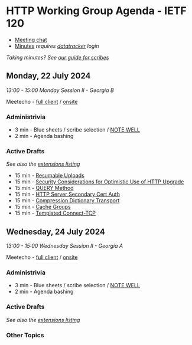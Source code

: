 # HTTP Working Group Agenda - IETF 120

* [Meeting chat](https://zulip.ietf.org/#narrow/stream/httpbis)
* [Minutes](https://notes.ietf.org/notes-ietf-120-httpbis) _requires [datatracker](https://datatracker.ietf.org) login_

*Taking minutes? See [our guide for scribes](https://github.com/httpwg/wiki/wiki/TakingMinutes)*


## Monday, 22 July 2024

_13:00 - 15:00	Monday Session II - Georgia B_

Meetecho - [full client](https://meetings.conf.meetecho.com/ietf120/?session=33040) / [onsite](https://meetings.conf.meetecho.com/onsite120/?session=33040)


### Administrivia

*  3 min - Blue sheets / scribe selection / [NOTE WELL](https://www.ietf.org/about/note-well/)
*  2 min - Agenda bashing


### Active Drafts

_See also the [extensions listing](https://httpwg.org/http-extensions/)_

* 15 min - [Resumable Uploads](https://datatracker.ietf.org/doc/draft-ietf-httpbis-resumable-upload)
* 15 min - [Security Considerations for Optimistic Use of HTTP Upgrade](https://datatracker.ietf.org/doc/draft-schwartz-httpbis-optimistic-upgrade/)
* 15 min - [QUERY Method](https://datatracker.ietf.org/doc/draft-ietf-httpbis-safe-method-w-body)
* 15 min - [HTTP Server Secondary Cert Auth](https://datatracker.ietf.org/doc/draft-ietf-httpbis-secondary-server-certs)
* 15 min - [Compression Dictionary Transport](https://datatracker.ietf.org/doc/draft-ietf-httpbis-compression-dictionary)
* 15 min - [Cache Groups](https://datatracker.ietf.org/doc/draft-ietf-httpbis-cache-groups/)
* 15 min - [Templated Connect-TCP](https://datatracker.ietf.org/doc/draft-ietf-httpbis-connect-tcp) 

## Wednesday, 24 July 2024

_13:00 - 15:00	Wednesday Session II - Georgia A_

Meetecho - [full client](https://meetings.conf.meetecho.com/ietf120/?session=33039) / [onsite](https://meetings.conf.meetecho.com/onsite120/?session=33039)

### Administrivia

*  3 min - Blue sheets / scribe selection / [NOTE WELL](https://www.ietf.org/about/note-well/)
*  2 min - Agenda bashing


### Active Drafts

_See also the [extensions listing](https://httpwg.org/http-extensions/)_


### Other Topics

